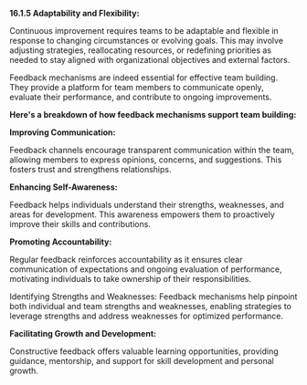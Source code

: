**16.1.5 Adaptability and Flexibility:** 

Continuous improvement requires teams to be adaptable and flexible in response to changing circumstances or evolving goals. This may involve adjusting strategies, reallocating resources, or redefining priorities as needed to stay aligned with organizational objectives and external factors.

Feedback mechanisms are indeed essential for effective team building. They provide a platform for team members to communicate openly, evaluate their performance, and contribute to ongoing improvements. 

**Here's a breakdown of how feedback mechanisms support team building:**

**Improving Communication:** 

Feedback channels encourage transparent communication within the team, allowing members to express opinions, concerns, and suggestions. This fosters trust and strengthens relationships.

**Enhancing Self-Awareness:**

Feedback helps individuals understand their strengths, weaknesses, and areas for development. This awareness empowers them to proactively improve their skills and contributions.

**Promoting Accountability:** 

Regular feedback reinforces accountability as it ensures clear communication of expectations and ongoing evaluation of performance, motivating individuals to take ownership of their responsibilities.

Identifying Strengths and Weaknesses: Feedback mechanisms help pinpoint both individual and team strengths and weaknesses, enabling strategies to leverage strengths and address weaknesses for optimized performance.


**Facilitating Growth and Development:** 

Constructive feedback offers valuable learning opportunities, providing guidance, mentorship, and support for skill development and personal growth.

